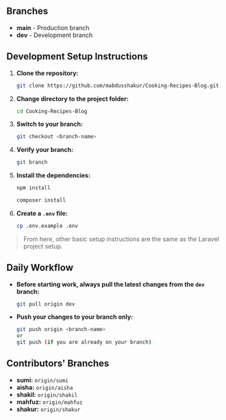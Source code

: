 
## Branches

- **main** - Production branch
- **dev** - Development branch

## Development Setup Instructions

1. **Clone the repository:**
    ```bash
    git clone https://github.com/mabdusshakur/Cooking-Recipes-Blog.git
    ```

2. **Change directory to the project folder:**
    ```bash
    cd Cooking-Recipes-Blog
    ```

3. **Switch to your branch:**
    ```bash
    git checkout <branch-name>
    ```

4. **Verify your branch:**
    ```bash
    git branch
    ```

5. **Install the dependencies:**
    ```bash
    npm install

    composer install
    ```

6. **Create a `.env` file:**
    ```bash
    cp .env.example .env
    ```

> From here, other basic setup instructions are the same as the Laravel project setup.

## Daily Workflow

- **Before starting work, always pull the latest changes from the `dev` branch:**
    ```bash
    git pull origin dev  
    ```

- **Push your changes to your branch only:**
    ```bash
    git push origin <branch-name>
    or
    git push (if you are already on your branch)
    ```

## Contributors' Branches

- **sumi:** `origin/sumi`
- **aisha:** `origin/aisha`
- **shakil:** `origin/shakil`
- **mahfuz:** `origin/mahfuz`
- **shakur:** `origin/shakur`

